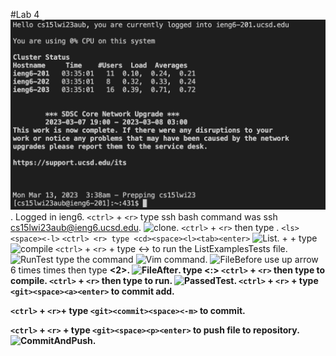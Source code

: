 #Lab 4
![Login](Login.png). 
Logged in ieng6. 
```<ctrl>``` + ```<r>``` type ssh bash command was ssh cs15lwi23aub@ieng6.ucsd.edu. 
![clone](reverseGitClone.png). 
```<ctrl>``` + ```<r>```  then type <git><space><clone>.
```<ls><space><-l>```
```<ctrl> <r> type <cd><space><l><tab><enter>```
![List](list.png).
<ctrl>+<r> + type <javac>
![compile](compjava.png)
```<ctrl>``` + ```<r>``` + type <java><space><-><enter> to run the ListExamplesTests file. 
![RunTest](runJavaTestFaild.png)
type the command <ctrl> <r> <vi> <space><L><enter>
![Vim command](reversevimlistexamples.png). 
![FileBefore](vim.png)
use up arrow  6 times <up> times then type <b><b><left><r><2>. 
![FileAfter](correctedbug.png). 
type <:><wq><enter>
```<ctrl>``` + ```<r>```  then type <javac> to compile. 
```<ctrl>``` + ```<r>``` then type <java> to run. 
![PassedTest](passedListExamplesTest.png). 
```<ctrl>``` + ```<r>``` + type ```<git><space><a><enter>``` to commit add. 
  
```<ctrl>``` + ```<r>```+ type ```<git><commit><space><-m>``` to commit.
  
```<ctrl>``` + ```<r>``` + type ```<git><space><p><enter>``` to push file to repository. 
![CommitAndPush](commitandpush.png). 





  
 



